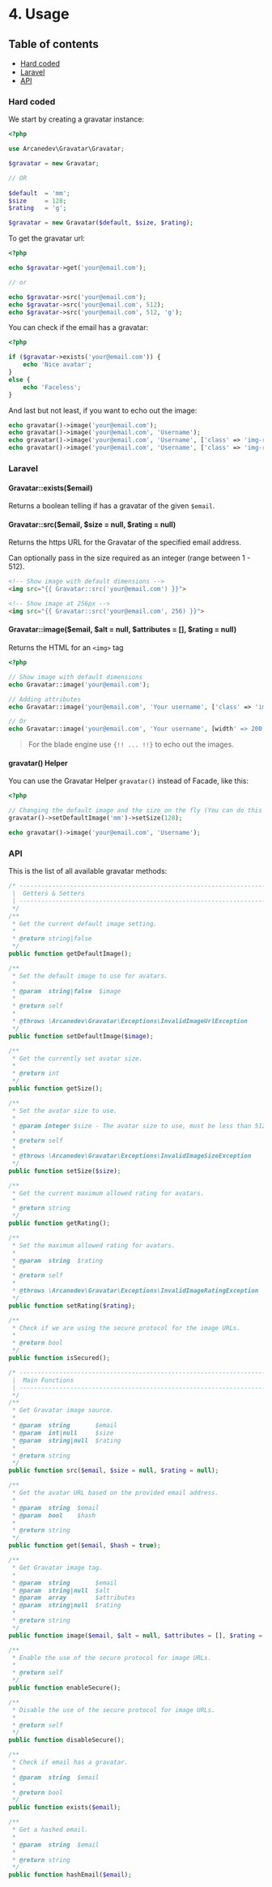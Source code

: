 # 4. Usage

## Table of contents

* [Hard coded](#hard-coded)
* [Laravel](#laravel)
* [API](#api)

### Hard coded

We start by creating a gravatar instance:

```php
<?php

use Arcanedev\Gravatar\Gravatar;

$gravatar = new Gravatar;

// OR
 
$default  = 'mm';
$size     = 128;
$rating   = 'g';

$gravatar = new Gravatar($default, $size, $rating);
```

To get the gravatar url:

```php
<?php

echo $gravatar->get('your@email.com');

// or

echo $gravatar->src('your@email.com');
echo $gravatar->src('your@email.com', 512);
echo $gravatar->src('your@email.com', 512, 'g');
```

You can check if the email has a gravatar:

```php
<?php

if ($gravatar->exists('your@email.com')) {
    echo 'Nice avatar';
}
else {
    echo 'Faceless';
}
```

And last but not least, if you want to echo out the image:

```php
echo gravatar()->image('your@email.com');
echo gravatar()->image('your@email.com', 'Username');
echo gravatar()->image('your@email.com', 'Username', ['class' => 'img-responsive']);
echo gravatar()->image('your@email.com', 'Username', ['class' => 'img-responsive'], 'pg');
```

### Laravel

#### Gravatar::exists($email)

Returns a boolean telling if has a gravatar of the given `$email`.

#### Gravatar::src($email, $size = null, $rating = null)

Returns the https URL for the Gravatar of the specified email address.

Can optionally pass in the size required as an integer (range between 1 - 512). 

```html
<!-- Show image with default dimensions -->
<img src="{{ Gravatar::src('your@email.com') }}">

<!-- Show image at 256px -->
<img src="{{ Gravatar::src('your@email.com', 256) }}">
```

#### Gravatar::image($email, $alt = null, $attributes = [], $rating = null)

Returns the HTML for an `<img>` tag

```php
<?php

// Show image with default dimensions
echo Gravatar::image('your@email.com');

// Adding attributes
echo Gravatar::image('your@email.com', 'Your username', ['class' => 'img-responsive']);

// Or
echo Gravatar::image('your@email.com', 'Your username', [width' => 200, 'height' => 200]);
```

 > For the blade engine use `{!! ... !!}` to echo out the images.

#### gravatar() Helper

You can use the Gravatar Helper `gravatar()` instead of Facade, like this:
 
```php
<?php

// Changing the default image and the size on the fly (You can do this also with the facade).
gravatar()->setDefaultImage('mm')->setSize(128); 

echo gravatar()->image('your@email.com', 'Username');
```

### API

This is the list of all available gravatar methods:

```php
/* ------------------------------------------------------------------------------------------------
 |  Getters & Setters
 | ------------------------------------------------------------------------------------------------
 */
/**
 * Get the current default image setting.
 *
 * @return string|false
 */
public function getDefaultImage();

/**
 * Set the default image to use for avatars.
 *
 * @param  string|false  $image
 *
 * @return self
 *
 * @throws \Arcanedev\Gravatar\Exceptions\InvalidImageUrlException
 */
public function setDefaultImage($image);

/**
 * Get the currently set avatar size.
 *
 * @return int
 */
public function getSize();

/**
 * Set the avatar size to use.
 *
 * @param integer $size - The avatar size to use, must be less than 512 and greater than 0.
 *
 * @return self
 *
 * @throws \Arcanedev\Gravatar\Exceptions\InvalidImageSizeException
 */
public function setSize($size);

/**
 * Get the current maximum allowed rating for avatars.
 *
 * @return string
 */
public function getRating();

/**
 * Set the maximum allowed rating for avatars.
 *
 * @param  string  $rating
 *
 * @return self
 *
 * @throws \Arcanedev\Gravatar\Exceptions\InvalidImageRatingException
 */
public function setRating($rating);

/**
 * Check if we are using the secure protocol for the image URLs.
 *
 * @return bool
 */
public function isSecured();

/* ------------------------------------------------------------------------------------------------
 |  Main Functions
 | ------------------------------------------------------------------------------------------------
 */
/**
 * Get Gravatar image source.
 *
 * @param  string       $email
 * @param  int|null     $size
 * @param  string|null  $rating
 *
 * @return string
 */
public function src($email, $size = null, $rating = null);

/**
 * Get the avatar URL based on the provided email address.
 *
 * @param  string  $email
 * @param  bool    $hash
 *
 * @return string
 */
public function get($email, $hash = true);

/**
 * Get Gravatar image tag.
 *
 * @param  string       $email
 * @param  string|null  $alt
 * @param  array        $attributes
 * @param  string|null  $rating
 *
 * @return string
 */
public function image($email, $alt = null, $attributes = [], $rating = null);

/**
 * Enable the use of the secure protocol for image URLs.
 *
 * @return self
 */
public function enableSecure();

/**
 * Disable the use of the secure protocol for image URLs.
 *
 * @return self
 */
public function disableSecure();

/**
 * Check if email has a gravatar.
 *
 * @param  string  $email
 *
 * @return bool
 */
public function exists($email);

/**
 * Get a hashed email.
 *
 * @param  string  $email
 *
 * @return string
 */
public function hashEmail($email);
```
